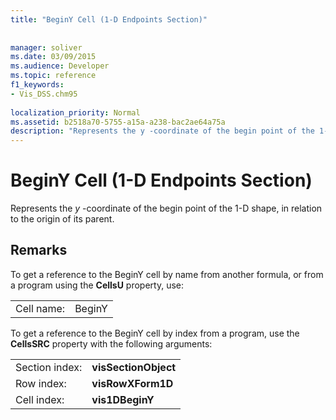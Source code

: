 ```yaml
---
title: "BeginY Cell (1-D Endpoints Section)"
 
 
manager: soliver
ms.date: 03/09/2015
ms.audience: Developer
ms.topic: reference
f1_keywords:
- Vis_DSS.chm95
 
localization_priority: Normal
ms.assetid: b2518a70-5755-a15a-a238-bac2ae64a75a
description: "Represents the y -coordinate of the begin point of the 1-D shape, in relation to the origin of its parent."
---
```


# BeginY Cell (1-D Endpoints Section)

Represents the  *y*  -coordinate of the begin point of the 1-D shape, in relation to the origin of its parent. 
  
## Remarks

To get a reference to the BeginY cell by name from another formula, or from a program using the **CellsU** property, use: 
  
|||
|:-----|:-----|
| Cell name:  <br/> | BeginY  <br/> |
   
To get a reference to the BeginY cell by index from a program, use the **CellsSRC** property with the following arguments: 
  
|||
|:-----|:-----|
| Section index:  <br/> |**visSectionObject** <br/> |
| Row index:  <br/> |**visRowXForm1D** <br/> |
| Cell index:  <br/> |**vis1DBeginY** <br/> |
   

